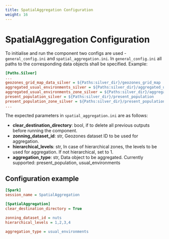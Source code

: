 ```yaml
---
title: SpatialAggregation Configuration
weight: 16
---
```


# SpatialAggregation Configuration
To initialise and run the component two configs are used - `general_config.ini` and `spatial_aggregation.ini`. In `general_config.ini` all paths to the corresponding data objects shall be specified. Example:

```ini
[Paths.Silver]
...
geozones_grid_map_data_silver = ${Paths:silver_dir}/geozones_grid_map
aggregated_usual_environments_silver = ${Paths:silver_dir}/aggregated_usual_environment
aggregated_usual_environments_zone_silver = ${Paths:silver_dir}/aggregated_usual_environment_zone
present_population_silver = ${Paths:silver_dir}/present_population
present_population_zone_silver = ${Paths:silver_dir}/present_population_zone
...
```

The expected parameters in `spatial_aggregation.ini` are as follows:

- **clear_destination_directory**: bool, if to delete all previous outputs before running the component.
- **zonning_dataset_id**: str, Geozones dataset ID to be used for aggregation.
- **hierarchical_levels**: str, In case of hierarchical zones, the levels to be used for aggregation. If not hierarchical, set to 1.
- **aggregation_type**: str, Data object to be aggregated. Currently supported: present_population, usual_environments

## Configuration example

```ini
[Spark]
session_name = SpatialAggregation

[SpatialAggregation]
clear_destination_directory = True

zonning_dataset_id = nuts
hierarchical_levels = 1,2,3,4 

aggregation_type = usual_environments 
```
